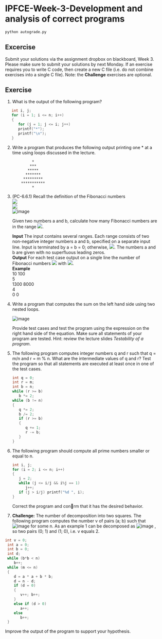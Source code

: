 # IPFCE-Week-3-Development and analysis of correct programs

```bash
python autograde.py
```

## Excercise
Submit your solutions via the assignment dropbox on blackboard, Week 3. Please make
sure to submit your solutions by next Monday. If an exercise requires you to write C
code, then create a new C file (i.e. do not combine exercises into a single C file). 
Note: the **Challenge** exercises are optional.

## Exercise

1. What is the output of the following program?    
```c
   int i, j;
   for (i = 1; i <= n; i++)  
   {  
      for (j = 1; j <= i; j++)  
      printf("*");  
      printf("\n");  
   } 
 ```
   
2. Write a program that produces the following output printing one * at a time using 
   loops discussed in the lecture.
   ```
            *  
           ***  
          *****  
         *******  
        *********  
       ***********  
            *  
   ``` 
   
3. (PC-6.6.1) Recall the definition of the Fibonacci numbers  
   <img src="https://render.githubusercontent.com/render/math?math=f_1 = 1">  
   <img src="https://render.githubusercontent.com/render/math?math=f_2 = 2">  
   ![image](https://user-images.githubusercontent.com/67692726/110827690-9f0bfb80-8296-11eb-948a-ca8e00f7f10f.png)

   Given two numbers a and b, calculate how many Fibonacci numbers are in the range <img src="https://render.githubusercontent.com/render/math?math=[a,b]">.
   
   **Input** The input contains several ranges. Each range consists of two non-negative
   integer numbers a and b, specified on a separate input line. Input is terminated
   by a = b = 0; otherwise, <img src="https://render.githubusercontent.com/render/math?math=a <= b <= 2^{31}-1">. The numbers a and b are given with
   no superfluous leading zeros.  
   **Output** For each test case output on a single line the number of Fibonacci numbers <img src="https://render.githubusercontent.com/render/math?math=f_i"> with
   <img src="https://render.githubusercontent.com/render/math?math=a<f_i<=b">.  
   **Example**  
      10 100  
      5  
      1300 8000  
      4  
      0 0  
   
4. Write a program that computes the sum on the left hand side using two nested loops.
  
   ![image](https://user-images.githubusercontent.com/67692726/110826304-3bcd9980-8295-11eb-8600-bedde01527d3.png)  
   
   Provide test cases and test the program using the expression on the right hand side
   of the equation. Make sure all statements of your program are tested. Hint: review
   the lecture slides *Testability of a program*.

5. The following program computes integer numbers q and r such that q = m/n and
   r = m % n. What are the intermediate values of q and r? Test the program so that
   all statements are executed at least once in one of the test cases.  
   ```c
   int q = 0;
   int r = m;
   int b = n;
   while (r >= b)
      b *= 2;
   while (b != n)
   {
      q *= 2;
      b /= 2;
      if (r >= b)
      {
         q += 1;
         r -= b;
      }
   }
   
   ```
   
6. The following program should compute all prime numbers smaller or equal to n.
   ```c
   int i, j;
   for (i = 2; i <= n; i++)
   {
      j = 2;
      while (j <= i/j && i%j == 1)
         j++;
      if (j > i/j) printf("%d ", i);
   }
   
   ```
   Correct the program and conrm that it has the desired behavior.
   



8. **Challenge:** The number of decomposition into two squares. The following program
   computes the number v of pairs (a; b) such that ![image](https://user-images.githubusercontent.com/67692726/110827186-1e4cff80-8296-11eb-8d8d-07c4548529d9.png)
   for some n. As an example 1 can be decomposed as ![image](https://user-images.githubusercontent.com/67692726/110827302-3886dd80-8296-11eb-8b53-9e97525b7f40.png)
   , so two pairs (0; 1) and (1; 0), i.e. v equals 2.
  ```c 
  int v = 0;
   int a = 0;
   int b = 0;
   int d;
   while (b*b < n)
      b++;
   while (m <= n)
   {
      d = a * a + b * b;
      d = n - d;
      if (d = 0)
      {
         v++; b++;
      }
      else if (d > 0)
         a++;
      else
         b++;
   }
   ```
   
   Improve the output of the program to support your hypothesis.  
